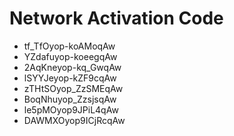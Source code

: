 # Network Activation Code
* tf_TfOyop-koAMoqAw
* YZdafuyop-koeegqAw
* 2AqKneyop-kq_GwqAw
* lSYYJeyop-kZF9cqAw
* zTHtSOyop_ZzSMEqAw
* BoqNhuyop_ZzsjsqAw
* le5pMOyop9JPiL4qAw
* DAWMXOyop9ICjRcqAw